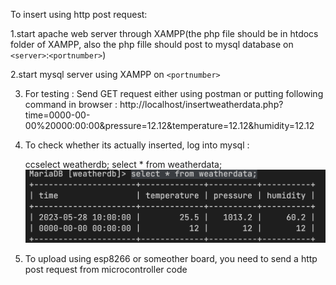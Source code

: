 To insert using http post request:

1.start apache web server through XAMPP(the php file should be in htdocs folder of XAMPP, also the php fille should post to mysql database on `<server>`:`<portnumber>`)

2.start mysql server using XAMPP on `<portnumber>`

3. For testing : Send GET request either using postman or putting following command in browser : http://localhost/insertweatherdata.php?time=0000-00-00%20000:00:00&pressure=12.12&temperature=12.12&humidity=12.12
4. To check whether its actually inserted, log into mysql :

   ccselect weatherdb; select * from weatherdata;![1685513508512](image/misc/1685513508512.png)
5. To upload using esp8266 or someother board, you need to send a http post request from microcontroller code
